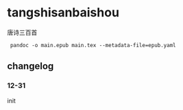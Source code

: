 # tangshisanbaishou
唐诗三百首

```
 pandoc -o main.epub main.tex --metadata-file=epub.yaml
```



## changelog

### 12-31

init

